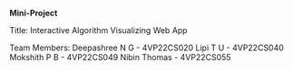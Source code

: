 **Mini-Project** 

Title:
Interactive Algorithm Visualizing Web App

Team Members:
Deepashree N G - 4VP22CS020
Lipi T U - 4VP22CS040
Mokshith P B - 4VP22CS049
Nibin Thomas - 4VP22CS055
